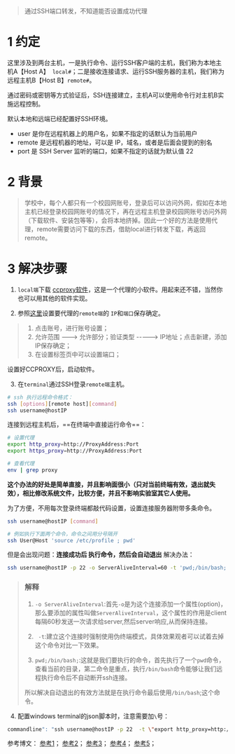 > 通过SSH端口转发，不知道能否设置成功代理

# 1 约定

 这里涉及到两台主机，一是执行命令、运行SSH客户端的主机，我们称为本地主机A【Host A】` local#`；二是接收连接请求、运行SSH服务器的主机，我们称为远程主机B【Host B】`remote#`。

通过密码或密钥等方式验证后，SSH连接建立，主机A可以使用命令行对主机B实施远程控制。

默认本地和远端已经配置好SSH环境。

- user 是你在远程机器上的用户名，如果不指定的话默认为当前用户
- remote 是远程机器的地址，可以是 IP，域名，或者是后面会提到的别名
- port 是 SSH Server 监听的端口，如果不指定的话就为默认值 22

# 2 背景

> 学校中，每个人都只有一个校园网账号，登录后可以访问外网，假如在本地主机已经登录校园网账号的情况下，再在远程主机登录校园网账号访问外网（下载软件、安装包等等），会将本地挤掉。因此一个好的方法是使用代理，remote需要访问下载的东西，借助local进行转发下载，再返回remote。

# 3 解决步骤
1. `local端`下载 [ccproxy软件](http://www.ccproxy.com/)，这是一个代理的小软件。用起来还不错，当然你也可以用其他的软件实现。

   

2. 参照[这里](https://blog.csdn.net/LPFFFFF/article/details/121330352)设置要代理的`remote端`的 `IP`和`端口`保存确定。
> 1. 点击账号，进行账号设置； 
> 2. 允许范围  --->  允许部分；验证类型 -----> IP地址；点击新建，添加IP保存确定；
> 3. 在设置标签页中可以设置端口；

设置好CCPROXY后，启动软件。



3. 在`terminal`通过SSH登录`remote端`主机。

```bash
# ssh 执行远程命令格式：
ssh [options][remote host][command]
ssh username@hostIP
```
连接到远程主机后，==在终端中直接运行命令==：

```bash
# 设置代理
export http_proxy=http://ProxyAddress:Port
export https_proxy=http://ProxyAddress:Port

# 查看代理
env | grep proxy
```
**这个办法的好处是简单直接，并且影响面很小（只对当前终端有效，退出就失效），相比修改系统文件，比较方便，并且不影响实验室其它人使用。**

为了方便，不用每次登录终端都敲代码设置，设置连接服务器附带多条命令。

```bash
ssh username@hostIP [command]

# 例如执行下面两个命令，命令之间用分号隔开
ssh User@Host 'source /etc/profile ; pwd'
```
但是会出现问题：**连接成功后 执行命令，然后会自动退出**
解决办法：

```bash
ssh username@hostIP -p 22 -o ServerAliveInterval=60 -t 'pwd;/bin/bash;'
```

>  ### 解释
>  1. `-o ServerAliveInterval`:首先`-o`是为这个连接添加一个属性(option)，那么要添加的属性叫做`ServerAliveInterval`，这个属性的作用是client每隔60秒发送一次请求给server,然后server响应,从而保持连接。
>
>  2.  ` -t`:建立这个连接时强制使用伪终端模式，具体效果观者可以试着去掉这个命令对比一下效果。
>
>  3.  `pwd;/bin/bash;`:这就是我们要执行的命令，首先执行了一个`pwd`命令，查看当前的目录，第二命令是重点，执行`/bin/bash`命令能够让我们远程执行命令后不自动断开ssh连接。
>
>  所以解决自动退出的有效方法就是在执行命令最后使用`/bin/bash`;这个命令。



4. 配置windows terminal的json脚本时，注意需要加`\`号：

```bash
commandline": "ssh username@hostIP -p 22  -t \"export http_proxy=http://ProxyAddress:Port;export https_proxy=http://ProxyAddress:Port;/bin/bash\",
```



参考博文：
[参考1](https://zhuanlan.zhihu.com/p/21999778)；
[参考2](https://zhuanlan.zhihu.com/p/148825449)；
[参考3](https://0ne.store/2016/12/24/connect-ssh-and-bash/)；
[参考4](https://blog.csdn.net/m0_37322399/article/details/115435025)；
[参考5](https://zhuanlan.zhihu.com/p/323322650)；